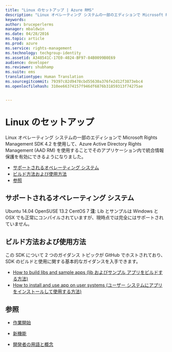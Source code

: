 ```yaml
---
title: "Linux のセットアップ | Azure RMS"
description: "Linux オペレーティング システムの一部のエディションで Microsoft Rights Management SDK 4.2 を使用できるようになりました。"
keywords: 
author: bruceperlerms
manager: mbaldwin
ms.date: 04/28/2016
ms.topic: article
ms.prod: azure
ms.service: rights-management
ms.technology: techgroup-identity
ms.assetid: A348541C-17E0-4024-BF97-84B0099B0E69
audience: developer
ms.reviewer: shubhamp
ms.suite: ems
translationtype: Human Translation
ms.sourcegitcommit: 79397c82d9478cbd55630a376fe2d12f3873ebc4
ms.openlocfilehash: 310ee66374157f946df6876b31859313f74275ae


---
```


# Linux のセットアップ


Linux オペレーティング システムの一部のエディションで Microsoft Rights Management SDK 4.2 を使用して、Azure Active Directory Rights Management (AAD RM) を使用することでそのアプリケーション内で統合情報保護を有効にできるようになりました。

-   [サポートされるオペレーティング システム](#supported-operating-systems)
-   [ビルド方法および使用方法](#how-to-build-and-use)
-   [参照](#see-also)

## サポートされるオペレーティング システム


Ubuntu 14.04 OpenSUSE 13.2 CentOS 7 **注**: Lib とサンプルは Windows と OSX でも正常にコンパイルされていますが、現時点では完全にはサポートされていません。

 

## ビルド方法および使用方法

この SDK について 2 つのガイダンス トピックが GitHub でホストされており、SDK のビルドと使用に関する基本的なガイダンスを入手できます。

-   [How to build libs and sample apps (lib およびサンプル アプリをビルドする方法)](https://github.com/AzureAD/rms-sdk-for-cpp/blob/master/docs/how_to_build_it.md)
-   [How to install and use app on user systems (ユーザー システムにアプリをインストールして使用する方法)](https://github.com/AzureAD/rms-sdk-for-cpp/blob/master/docs/how_to_use_it.md)

## 参照

* [作業開始](get-started.md)

* [新機能](release-notes.md)

* [開発者の用語と概念](core-concepts.md)

 

 






<!--HONumber=Jul16_HO4-->


